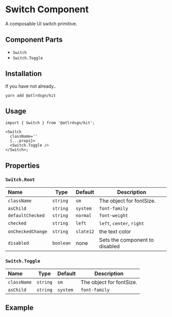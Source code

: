 # Switch Component

A composable UI switch primitive.

## Component Parts

- `Switch`
- `Switch.Toggle`

## Installation

If you have not already..

```shell
yarn add @atlrdsgn/kit
```

## Usage

```tsx
import { Switch } from '@atlrdsgn/kit';

<Switch
  className=''
  {...props}>
  <Switch.Toggle />
</Switch>;
```

## Properties

### `Switch.Root`

| Name              | Type      | Default   | Description                    |
| :---------------- | --------- | --------- | ------------------------------ |
| `className`       | `string`  | `sm`      | The object for fontSize.       |
| `asChild`         | `string`  | `system`  | `font-family`                  |
| `defaultChecked`  | `string`  | `normal`  | `font-weight`                  |
| `checked`         | `string`  | `left`    | `left`, `center`, `right`      |
| `onCheckedChange` | `string`  | `slate12` | the text color                 |
| `disabled`        | `boolean` | none      | Sets the component to disabled |

### `Switch.Toggle`

| Name        | Type     | Default  | Description              |
| :---------- | -------- | -------- | ------------------------ |
| `className` | `string` | `sm`     | The object for fontSize. |
| `asChild`   | `string` | `system` | `font-family`            |

## Example

